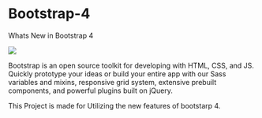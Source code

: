 # Bootstrap-4
Whats New in Bootstrap 4

<img src="https://getbootstrap.com/assets/img/bootstrap-stack.png" />

Bootstrap is an open source toolkit for developing with HTML, CSS, and JS. Quickly prototype your ideas or build your entire app with our Sass variables and mixins, responsive grid system, extensive prebuilt components, and powerful plugins built on jQuery.

This Project is made for Utilizing the new features of bootstarp 4.

